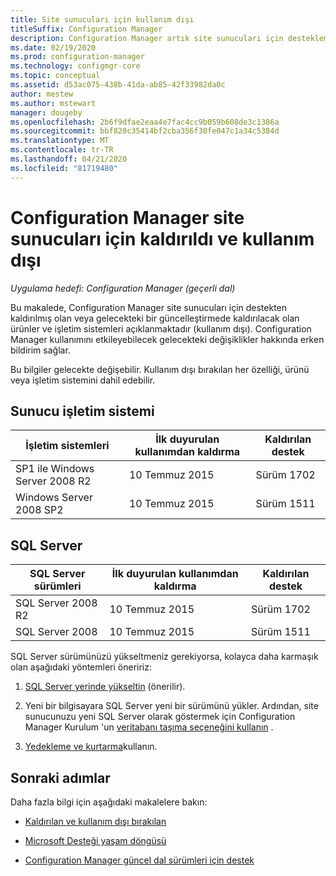 ```yaml
---
title: Site sunucuları için kullanım dışı
titleSuffix: Configuration Manager
description: Configuration Manager artık site sunucuları için desteklemediği ürünler ve işletim sistemleri hakkında bilgi edinin.
ms.date: 02/19/2020
ms.prod: configuration-manager
ms.technology: configmgr-core
ms.topic: conceptual
ms.assetid: d53ac075-438b-41da-ab85-42f33982da0c
author: mestew
ms.author: mstewart
manager: dougeby
ms.openlocfilehash: 2b6f9dfae2eaa4e7fac4cc9b059b608de3c1386a
ms.sourcegitcommit: bbf820c35414bf2cba356f30fe047c1a34c5384d
ms.translationtype: MT
ms.contentlocale: tr-TR
ms.lasthandoff: 04/21/2020
ms.locfileid: "81719480"
---
```

# <a name="removed-and-deprecated-for-configuration-manager-site-servers"></a>Configuration Manager site sunucuları için kaldırıldı ve kullanım dışı

*Uygulama hedefi: Configuration Manager (geçerli dal)*

Bu makalede, Configuration Manager site sunucuları için destekten kaldırılmış olan veya gelecekteki bir güncelleştirmede kaldırılacak olan ürünler ve işletim sistemleri açıklanmaktadır (kullanım dışı). Configuration Manager kullanımını etkileyebilecek gelecekteki değişiklikler hakkında erken bildirim sağlar.  

Bu bilgiler gelecekte değişebilir. Kullanım dışı bırakılan her özelliği, ürünü veya işletim sistemini dahil edebilir.  

## <a name="server-os"></a>Sunucu işletim sistemi  

|İşletim sistemleri|İlk duyurulan kullanımdan kaldırma|Kaldırılan destek|
|-|-|-|
|SP1 ile Windows Server 2008 R2|10 Temmuz 2015| Sürüm 1702|
|Windows Server 2008 SP2|10 Temmuz 2015|Sürüm 1511|

## <a name="sql-server"></a>SQL Server

|SQL Server sürümleri|İlk duyurulan kullanımdan kaldırma|Kaldırılan destek|
|-|-|-|
|SQL Server 2008 R2|10 Temmuz 2015|Sürüm 1702|
|SQL Server 2008|10 Temmuz 2015|Sürüm 1511|

SQL Server sürümünüzü yükseltmeniz gerekiyorsa, kolayca daha karmaşık olan aşağıdaki yöntemleri öneririz:

1. [SQL Server yerinde yükseltin](../../../servers/manage/upgrade-on-premises-infrastructure.md#BKMK_SupConfigUpgradeDBSrv) (önerilir).  

2. Yeni bir bilgisayara SQL Server yeni bir sürümünü yükler. Ardından, site sunucunuzu yeni SQL Server olarak göstermek için Configuration Manager Kurulum 'un [veritabanı taşıma seçeneğini kullanın](../../../servers/manage/modify-your-infrastructure.md#bkmk_dbconfig) .  

3. [Yedekleme ve kurtarma](../../../servers/manage/backup-and-recovery.md)kullanın.  

## <a name="next-steps"></a>Sonraki adımlar

Daha fazla bilgi için aşağıdaki makalelere bakın:

- [Kaldırılan ve kullanım dışı bırakılan](removed-and-deprecated.md)  

- [Microsoft Desteği yaşam döngüsü](https://support.microsoft.com/lifecycle)  

- [Configuration Manager güncel dal sürümleri için destek](../../../servers/manage/current-branch-versions-supported.md)  
